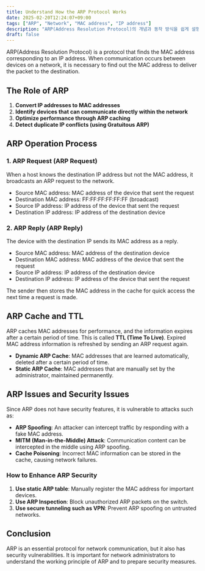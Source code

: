```yaml
---
title: Understand How the ARP Protocol Works
date: 2025-02-20T12:24:07+09:00
tags: ["ARP", "Network", "MAC address", "IP address"]
description: "ARP(Address Resolution Protocol)의 개념과 동작 방식을 쉽게 설명한다."
draft: false
---
```


ARP(Address Resolution Protocol) is a protocol that finds the MAC address corresponding to an IP address. When communication occurs between devices on a network, it is necessary to find out the MAC address to deliver the packet to the destination.

## The Role of ARP

1. **Convert IP addresses to MAC addresses**
2. **Identify devices that can communicate directly within the network**
3. **Optimize performance through ARP caching**
4. **Detect duplicate IP conflicts (using Gratuitous ARP)**

## ARP Operation Process

### 1. ARP Request (ARP Request)

When a host knows the destination IP address but not the MAC address, it broadcasts an ARP request to the network.

-   Source MAC address: MAC address of the device that sent the request
-   Destination MAC address: FF:FF:FF:FF:FF:FF (broadcast)
-   Source IP address: IP address of the device that sent the request
-   Destination IP address: IP address of the destination device

### 2. ARP Reply (ARP Reply)

The device with the destination IP sends its MAC address as a reply.

-   Source MAC address: MAC address of the destination device
-   Destination MAC address: MAC address of the device that sent the request
-   Source IP address: IP address of the destination device
-   Destination IP address: IP address of the device that sent the request

The sender then stores the MAC address in the cache for quick access the next time a request is made.

## ARP Cache and TTL

ARP caches MAC addresses for performance, and the information expires after a certain period of time. This is called **TTL (Time To Live)**. Expired MAC address information is refreshed by sending an ARP request again.

-   **Dynamic ARP Cache**: MAC addresses that are learned automatically, deleted after a certain period of time.
-   **Static ARP Cache**: MAC addresses that are manually set by the administrator, maintained permanently.

## ARP Issues and Security Issues

Since ARP does not have security features, it is vulnerable to attacks such as:

-   **ARP Spoofing**: An attacker can intercept traffic by responding with a fake MAC address.
-   **MITM (Man-in-the-Middle) Attack**: Communication content can be intercepted in the middle using ARP spoofing.
-   **Cache Poisoning**: Incorrect MAC information can be stored in the cache, causing network failures.

### How to Enhance ARP Security

1. **Use static ARP table**: Manually register the MAC address for important devices.
2. **Use ARP Inspection**: Block unauthorized ARP packets on the switch.
3. **Use secure tunneling such as VPN**: Prevent ARP spoofing on untrusted networks.

## Conclusion

ARP is an essential protocol for network communication, but it also has security vulnerabilities. It is important for network administrators to understand the working principle of ARP and to prepare security measures.
